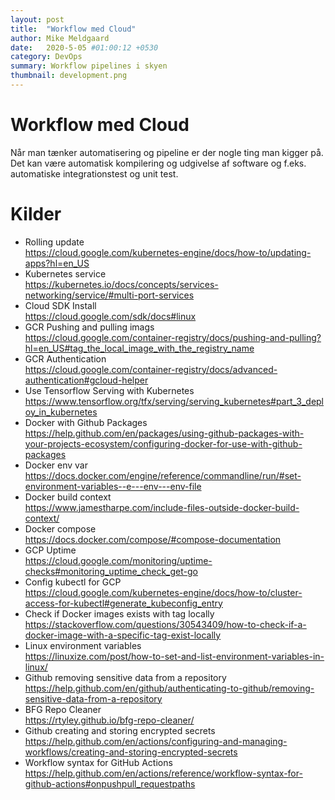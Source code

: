 ```yaml
---
layout: post
title:  "Workflow med Cloud"
author: Mike Meldgaard
date:   2020-5-05 #01:00:12 +0530
category: DevOps
summary: Workflow pipelines i skyen
thumbnail: development.png
---
```


# Workflow med Cloud
Når man tænker automatisering og pipeline er der nogle ting man kigger på. Det kan være automatisk kompilering og udgivelse af software og f.eks. automatiske integrationstest og unit test.


# Kilder
- Rolling update<br><https://cloud.google.com/kubernetes-engine/docs/how-to/updating-apps?hl=en_US>
- Kubernetes service<br><https://kubernetes.io/docs/concepts/services-networking/service/#multi-port-services>
- Cloud SDK Install<br><https://cloud.google.com/sdk/docs#linux>
- GCR Pushing and pulling imags<br><https://cloud.google.com/container-registry/docs/pushing-and-pulling?hl=en_US#tag_the_local_image_with_the_registry_name>
- GCR Authentication<br><https://cloud.google.com/container-registry/docs/advanced-authentication#gcloud-helper>
- Use Tensorflow Serving with Kubernetes<br><https://www.tensorflow.org/tfx/serving/serving_kubernetes#part_3_deploy_in_kubernetes>
- Docker with Github Packages<br><https://help.github.com/en/packages/using-github-packages-with-your-projects-ecosystem/configuring-docker-for-use-with-github-packages>
- Docker env var<br><https://docs.docker.com/engine/reference/commandline/run/#set-environment-variables--e---env---env-file>
- Docker build context<br><https://www.jamestharpe.com/include-files-outside-docker-build-context/>
- Docker compose<br><https://docs.docker.com/compose/#compose-documentation>
- GCP Uptime<br><https://cloud.google.com/monitoring/uptime-checks#monitoring_uptime_check_get-go>
- Config kubectl for GCP<br><https://cloud.google.com/kubernetes-engine/docs/how-to/cluster-access-for-kubectl#generate_kubeconfig_entry>
- Check if Docker images exists with tag locally<br><https://stackoverflow.com/questions/30543409/how-to-check-if-a-docker-image-with-a-specific-tag-exist-locally>
- Linux environment variables<br><https://linuxize.com/post/how-to-set-and-list-environment-variables-in-linux/>
- Github removing sensitive data from a repository<br><https://help.github.com/en/github/authenticating-to-github/removing-sensitive-data-from-a-repository>
- BFG Repo Cleaner<br><https://rtyley.github.io/bfg-repo-cleaner/>
- Github creating and storing encrypted secrets<br><https://help.github.com/en/actions/configuring-and-managing-workflows/creating-and-storing-encrypted-secrets>
- Workflow syntax for GitHub Actions<br><https://help.github.com/en/actions/reference/workflow-syntax-for-github-actions#onpushpull_requestpaths>